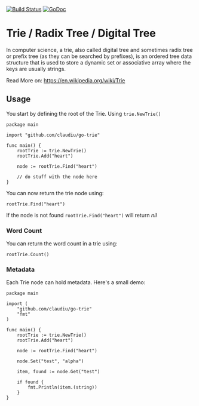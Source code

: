 [![Build Status](https://travis-ci.org/Claudiu/Trie.svg)](https://travis-ci.org/Claudiu/Trie)
[![GoDoc](https://camo.githubusercontent.com/bfdd3541106bf567a1c4339af2cbf33fc60257e2/68747470733a2f2f662e636c6f75642e6769746875622e636f6d2f6173736574732f343536362f313133353630352f61623439323939302d316331392d313165332d383633622d6466646337653635313766312e706e67)](https://godoc.org/github.com/Claudiu/Trie)
# Trie / Radix Tree / Digital Tree


In computer science, a trie, also called digital tree and sometimes radix tree or prefix tree (as they can be searched by prefixes), is an ordered tree data structure that is used to store a dynamic set or associative array where the keys are usually strings.

Read More on:
https://en.wikipedia.org/wiki/Trie

## Usage

You start by defining the root of the Trie. Using ```trie.NewTrie()```
```golang
package main

import "github.com/claudiu/go-trie"

func main() {
    rootTrie := trie.NewTrie()
    rootTrie.Add("heart")

    node := rootTrie.Find("heart")

    // do stuff with the node here
}
```

You can now return the trie node using:
```golang
rootTrie.Find("heart")
```

If the node is not found ```rootTrie.Find("heart")``` will return _nil_


### Word Count
You can return the word count in a trie using:
```golang
rootTrie.Count()
```

### Metadata
Each Trie node can hold metadata. Here's a small demo:

```golang
package main

import (
    "github.com/claudiu/go-trie"
    "fmt"
)

func main() {
    rootTrie := trie.NewTrie()
    rootTrie.Add("heart")

    node := rootTrie.Find("heart")

    node.Set("test", "alpha")

    item, found := node.Get("test")

    if found {
        fmt.Println(item.(string))
    }
}
```
